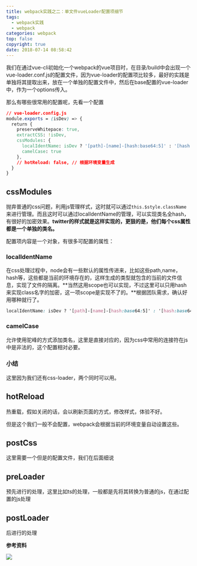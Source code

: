 ```yaml
---
title: webpack实践之二：单文件vueLoader配置项细节
tags:
  - webpack实践
  - webpack
categories: webpack
top: false
copyright: true
date: 2018-07-14 08:58:42
---
```

我们在通过vue-cli初始化一个webpack的vue项目时，在目录/build中会出现一个vue-loader.conf.js的配置文件，因为vue-loader的配置项比较多，最好的实践是单独将其提取出来，放在一个单独的配置文件中，然后在base配置的vue-loader中，作为一个options传入。
<!--more-->
那么有哪些很常用的配置呢，先看一个配置
```css
// vue-loader.config.js
module.exports = (isDev) => {
  return {
    preserveWhitepace: true,
    extractCSS: !isDev,
    cssModules: {
      localIdentName: isDev ? '[path]-[name]-[hash:base64:5]' : '[hash:base64:5]',
      camelCase: true
    },
    // hotReload: false, // 根据环境变量生成
  }
}
```

## cssModules
抛弃普通的css问题，利用js管理样式，这时就可以通过`this.$style.className`来进行管理。而且这时可以通过localIdentName的管理，可以实现类名全hash，有很好的加密效果。**twitter的样式就是这样实现的，更狠的是，他们每个css属性都是一个单独的类名。**

配置项内容是一个对象，有很多可配置的属性：

### localIdentName
在css处理过程中，node会有一些默认的属性传进来，比如这些path,name，hash等，这些都是当前的环境存在的，这样生成的类型就包含的当前的文件信息，实现了文件的隔离。**当然这用scope也可以实现，不过这里可以只用hash来实现class名字的加密，这一项scope是实现不了的。**根据团队需求，确认好用哪种就行了。
```css
localIdentName: isDev ? '[path]-[name]-[hash:base64:5]' : '[hash:base64:5]',
```
### camelCase
允许使用驼峰的方式添加类名，这里是直接对应的，因为css中常用的连接符在js中是非法的，这个配置相对必要。

### 小结
这里因为我们还有css-loader，两个同时可以用。

## hotReload
热重载，假如关闭的话，会以刷新页面的方式，修改样式，体验不好。

但是这个我们一般不会配置，webpack会根据当前的环境变量自动设置这些。

## postCss
这里需要一个但是的配置文件，我们在后面细说

## preLoader
预先进行的处理，这里比如ts的处理，一般都是先将其转换为普通的js，在通过配置的js处理

## postLoader
后进行的处理

**参考资料**
[]()

![](http://static.zhyjor.com/wexin.png)
